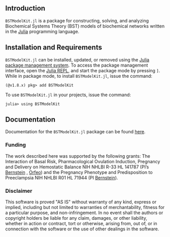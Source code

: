
## Introduction
`BSTModelKit.jl` is a package for constructing, solving, and analyzing Biochemical Systems Theory (BST) models of biochemical networks written in the [Julia](https://julialang.org) programming language. 

## Installation and Requirements
`BSTModelKit.jl` can be installed, updated, or removed using the [Julia package management system](https://docs.julialang.org/en/v1/stdlib/Pkg/). To access the package management interface, open the [Julia REPL](https://docs.julialang.org/en/v1/stdlib/REPL/), and start the package mode by pressing `]`.
While in package mode, to install `BSTModelKit.jl`, issue the command:

    (@v1.8.x) pkg> add BSTModelKit

To use `BSTModelKit.jl` in your projects, issue the command:

    julia> using BSTModelKit

## Documentation
Documentation for the `BSTModelKit.jl` package can be found [here](https://varnerlab.github.io/BSTModelKitDocumentation/landing.html).

### Funding
The work described here was supported by the following grants: The Interaction of Basal Risk, Pharmacological Ovulation Induction, Pregnancy and Delivery on Hemostatic Balance  NIH NHLBI R-33 HL 141787 (PI’s [Bernstein](https://www.uvmhealth.org/medcenter/provider/ira-m-bernstein-md) , [Orfeo](https://www.med.uvm.edu/biochemistry/lab_orfeo_research)) and the Pregnancy Phenotype and Predisposition to Preeclampsia NIH NHLBI R01 HL 71944 (PI [Bernstein](https://www.uvmhealth.org/medcenter/provider/ira-m-bernstein-md)).

### Disclaimer
This software is proved "AS IS" without warranty of any kind, express or implied, including but not limited to warranties of merchantability, fitness for a particular purpose, and non-infringement. In no event shall the authors or copyright holders be liable for any claim, damages, or other liability, whether in action or contract, tort or otherwise, arising from, out of, or in connection with the software or the use of other dealings in the software.
